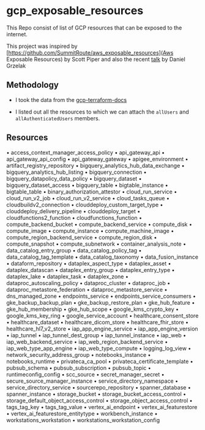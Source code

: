 # gcp_exposable_resources

This Repo consist of list of GCP resources that can be exposed to the internet.

This project was inspired by [https://github.com/SummitRoute/aws_exposable_resources](Aws Exposable Resources) by Scott Piper and also the recent [talk](https://pretalx.com/fwd-cloudsec-2024/talk/LZ3BAT/) by 
Daniel Grzelak
 

## Methodology

- I took the data from the [gcp-terraform-docs](https://github.com/hashicorp/terraform-provider-google.git)

- I listed out all the resources to which we can attach the `allUsers` and `allAuthenticatedUsers` members.


## Resources 


• access_context_manager_access_policy
• api_gateway_api
• api_gateway_api_config
• api_gateway_gateway
• apigee_environment
• artifact_registry_repository
• bigquery_analytics_hub_data_exchange
• bigquery_analytics_hub_listing
• bigquery_connection
• bigquery_datapolicy_data_policy
• bigquery_dataset
• bigquery_dataset_access
• bigquery_table
• bigtable_instance
• bigtable_table
• binary_authorization_attestor
• cloud_run_service
• cloud_run_v2_job
• cloud_run_v2_service
• cloud_tasks_queue
• cloudbuildv2_connection
• clouddeploy_custom_target_type
• clouddeploy_delivery_pipeline
• clouddeploy_target
• cloudfunctions2_function
• cloudfunctions_function
• compute_backend_bucket
• compute_backend_service
• compute_disk
• compute_image
• compute_instance
• compute_machine_image
• compute_region_backend_service
• compute_region_disk
• compute_snapshot
• compute_subnetwork
• container_analysis_note
• data_catalog_entry_group
• data_catalog_policy_tag
• data_catalog_tag_template
• data_catalog_taxonomy
• data_fusion_instance
• dataform_repository
• dataplex_aspect_type
• dataplex_asset
• dataplex_datascan
• dataplex_entry_group
• dataplex_entry_type
• dataplex_lake
• dataplex_task
• dataplex_zone
• dataproc_autoscaling_policy
• dataproc_cluster
• dataproc_job
• dataproc_metastore_federation
• dataproc_metastore_service
• dns_managed_zone
• endpoints_service
• endpoints_service_consumers
• gke_backup_backup_plan
• gke_backup_restore_plan
• gke_hub_feature
• gke_hub_membership
• gke_hub_scope
• google_kms_crypto_key
• google_kms_key_ring
• google_service_account
• healthcare_consent_store
• healthcare_dataset
• healthcare_dicom_store
• healthcare_fhir_store
• healthcare_hl7_v2_store
• iap_app_engine_service
• iap_app_engine_version
• iap_tunnel
• iap_tunnel_dest_group
• iap_tunnel_instance
• iap_web
• iap_web_backend_service
• iap_web_region_backend_service
• iap_web_type_app_engine
• iap_web_type_compute
• logging_log_view
• network_security_address_group
• notebooks_instance
• notebooks_runtime
• privateca_ca_pool
• privateca_certificate_template
• pubsub_schema
• pubsub_subscription
• pubsub_topic
• runtimeconfig_config
• scc_source
• secret_manager_secret
• secure_source_manager_instance
• service_directory_namespace
• service_directory_service
• sourcerepo_repository
• spanner_database
• spanner_instance
• storage_bucket
• storage_bucket_access_control
• storage_default_object_access_control
• storage_object_access_control
• tags_tag_key
• tags_tag_value
• vertex_ai_endpoint
• vertex_ai_featurestore
• vertex_ai_featurestore_entitytype
• workbench_instance
• workstations_workstation
• workstations_workstation_config